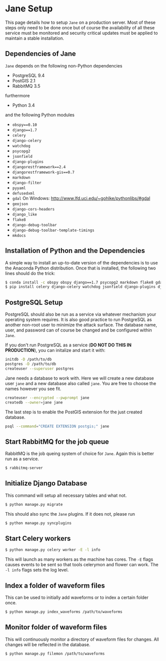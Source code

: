 # Jane Setup

This page details how to setup `Jane` on a production server. Most of these
steps only need to be done once but of course the availability of all these
service must be monitored and security critical updates must be applied to
maintain a stable installation.

## Dependencies of Jane

`Jane` depends on the following non-Python dependencies

* PostgreSQL 9.4
* PostGIS 2.1
* RabbitMQ 3.5

furthermore

* Python 3.4

and the following Python modules

* `obspy==0.10`
* `django==1.7`
* `celery`
* `django-celery`
* `watchdog`
* `psycopg2`
* `jsonfield`
* `django-plugins`
* `djangorestframework==2.4`
* `djangorestframework-gis==0.7`
* `markdown`
* `django-filter`
* `pyyaml`
* `defusedxml`
* `gdal`  On Windows: http://www.lfd.uci.edu/~gohlke/pythonlibs/#gdal
* `geojson`
* `django-cors-headers`
* `django_like`
* `flake8`
* `django-debug-toolbar`
* `django-debug-toolbar-template-timings`
* `mkdocs`


## Installation of Python and the Dependencies

A simple way to install an up-to-date version of the dependencies is to use the Anaconda Python distribution. Once that is installed, the following two lines should do the trick:

```bash
$ conda install -c obspy obspy django==1.7 psycopg2 markdown flake8 gdal basemap pyyaml
$ pip install celery django-celery watchdog jsonfield django-plugins djangorestframework==2.4 djangorestframework-gis==0.7 defusedxml geojson django-cors-headers django_like django-debug-toolbar django-debug-toolbar-template-timings
```


## PostgreSQL Setup

PostgreSQL should also be run as a service via whatever mechanism your
operating system requires. It is also good practice to run PostgreSQL as
another non-root user to minimize the attack surface. The database name, user,
and password can of course be changed and be configured within `Jane`.

If you don't run PostgreSQL as a service (**DO NOT DO THIS IN PRODUCTION**),
you can initalize and start it with:

```bash
initdb -D /path/to/db
postgres -D /path/to/db
createuser --superuser postgres
```

Jane needs a database to work with. Here we will create a new database user
`jane` and a new database also called `jane`. You are free to choose the names
however you see fit.

```bash
createuser --encrypted --pwprompt jane
createdb --owner=jane jane
```

The last step is to enable the PostGIS extension for the just created database.

```bash
psql --command="CREATE EXTENSION postgis;" jane
```


## Start RabbitMQ for the job queue

RabbitMQ is the job queing system of choice for `Jane`. Again this is better run as a service.

```bash
$ rabbitmq-server
```


## Initialize Django Database

This command will setup all necessary tables and what not.

```bash
$ python manage.py migrate
```

This should also sync the `Jane` plugins. If it does not, please run

```bash
$ python manage.py syncplugins
```

## Start Celery workers

```bash
$ python manage.py celery worker -E -l info
```

This will launch as many workers as the machine has cores. The `-E` flags causes events to be sent so that tools celerymon and flower can work. The `-l info` flags sets the log level.

## Index a folder of waveform files

This can be used to initially add waveforms or to index a certain folder once.

```bash
$ python manage.py index_waveforms /path/to/waveforms
```

## Monitor folder of waveform files

This will continuously monitor a directory of waveform files for changes. All changes will be reflected in the database.

```bash
$ python manage.py filemon /path/to/waveforms
```

